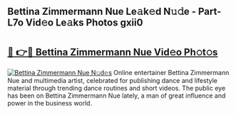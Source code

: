 ## Bettina Zimmermann Nue Le𝚊k𝚎d N𝚞𝚍e - Part-L7o Vid𝚎o Le𝚊ks Photos gxii0

# <h2><a href="http://fb5z9zf.evod.top/?m=Bettina+Zimmermann+Nue">🔗 👉🔴 Bettina Zimmermann Nue Vid𝚎o Ph𝚘t𝚘s</a></h2>

[![Bettina Zimmermann Nue N𝚞d𝚎s](https://i.imgur.com/8V9OHl7.gif)](http://fb5z9zf.evod.top/?m=Bettina+Zimmermann+Nue)
Online entertainer Bettina Zimmermann Nue and multimedia artist, celebrated for publishing dance and lifestyle material through trending dance routines and short videos. The public eye has been on Bettina Zimmermann Nue lately, a man of great influence and power in the business world. 
